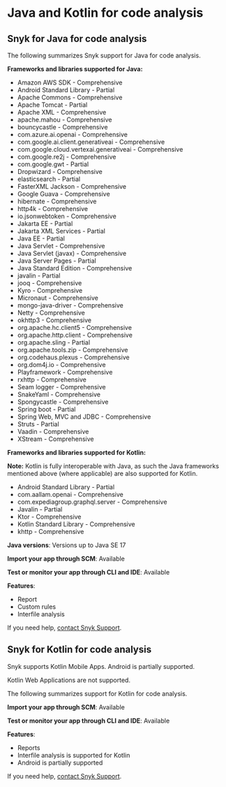 # Java and Kotlin for code analysis

## Snyk for Java for code analysis

The following summarizes Snyk support for Java for code analysis.

**Frameworks and libraries supported  for Java:**&#x20;

* Amazon AWS SDK - Comprehensive
* Android Standard Library - Partial
* Apache Commons - Comprehensive
* Apache Tomcat - Partial
* Apache XML - Comprehensive
* apache.mahou - Comprehensive
* bouncycastle - Comprehensive
* com.azure.ai.openai - Comprehensive
* com.google.ai.client.generativeai - Comprehensive
* com.google.cloud.vertexai.generativeai - Comprehensive
* com.google.re2j - Comprehensive
* com.google.gwt - Partial
* Dropwizard - Comprehensive
* elasticsearch - Partial
* FasterXML Jackson - Comprehensive
* Google Guava - Comprehensive
* hibernate - Comprehensive
* http4k - Comprehensive
* io.jsonwebtoken - Comprehensive
* Jakarta EE - Partial
* Jakarta XML Services - Partial
* Java EE - Partial
* Java Servlet - Comprehensive
* Java Servlet (javax) - Comprehensive
* Java Server Pages - Partial
* Java Standard Edition - Comprehensive
* javalin - Partial
* jooq - Comprehensive
* Kyro - Comprehensive
* Micronaut - Comprehensive
* mongo-java-driver - Comprehensive
* Netty - Comprehensive
* okhttp3 - Comprehensive
* org.apache.hc.client5 - Comprehensive
* org.apache.http.client - Comprehensive
* org.apache.sling - Partial
* org.apache.tools.zip - Comprehensive
* org.codehaus.plexus - Comprehensive
* org.dom4j.io - Comprehensive
* Playframework - Comprehensive
* rxhttp - Comprehensive
* Seam logger - Comprehensive
* SnakeYaml - Comprehensive
* Spongycastle - Comprehensive
* Spring boot - Partial
* Spring Web, MVC and JDBC - Comprehensive
* Struts - Partial
* Vaadin - Comprehensive
* XStream - Comprehensive

**Frameworks and libraries supported for Kotlin:**&#x20;

**Note:** Kotlin is fully interoperable with Java, as such the Java frameworks mentioned above (where applicable) are also supported for Kotlin.

* Android Standard Library - Partial
* com.aallam.openai - Comprehensive
* com.expediagroup.graphql.server - Comprehensive
* Javalin - Partial
* Ktor - Comprehensive
* Kotlin Standard Library - Comprehensive
* khttp - Comprehensive

**Java versions**: Versions up to Java SE 17

**Import your app through SCM**: Available

**Test or monitor your app through CLI and IDE**: Available

**Features**:

* Report
* Custom rules
* Interfile analysis

If you need help, [contact Snyk Support](https://support.snyk.io/hc/en-us).

## Snyk for Kotlin for code analysis

Snyk supports Kotlin Mobile Apps. Android is partially supported.

Kotlin Web Applications are not supported.

The following summarizes support for Kotlin for code analysis.

**Import your app through SCM**: Available

**Test or monitor your app through CLI and IDE**: Available

**Features**:

* Reports
* Interfile analysis is supported for Kotlin
* Android is partially supported

If you need help, [contact Snyk Support](https://support.snyk.io/hc/en-us).
